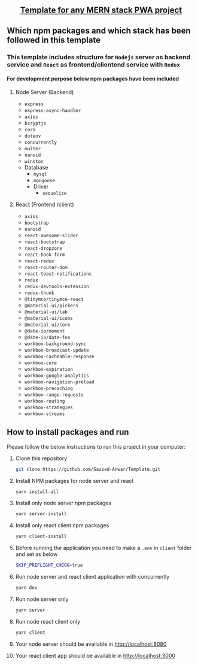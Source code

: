 <!-- PROJECT Title -->
<br />
<p align="center">
  <h2 align="center"><a href="https://github.com/Sazzad-Anwar/Template">Template for any MERN stack PWA project</a></h2></p>

## Which npm packages and which stack has been followed in this template

### This template includes structure for `Nodejs` server as backend service and `React` as frontend/clientend service with `Redux`

#### For development purpose below npm packages have been included

1. Node Server (Backend)

    - `express`
    - `express-async-handler`
    - `axios`
    - `bcryptjs`
    - `cors`
    - `dotenv`
    - `concurrently`
    - `multer`
    - `nanoid`
    - `winston`
    - Database
        - `mysql`
        - `mongoose`
        - Driver
            - `sequelize`

2. React (Frontend /client)
    - `axios`
    - `bootstrap`
    - `nanoid`
    - `react-awesome-slider`
    - `react-bootstrap`
    - `react-dropzone`
    - `react-hook-form`
    - `react-redux`
    - `react-router-dom`
    - `react-toast-notifications`
    - `redux`
    - `redux-devtools-extension`
    - `redux-thunk`
    - `@tinymce/tinymce-react`
    - `@material-ui/pickers`
    - `@material-ui/lab`
    - `@material-ui/icons`
    - `@material-ui/core`
    - `@date-io/moment`
    - `@date-io/date-fns`
    - `workbox-background-sync`
    - `workbox-broadcast-update`
    - `workbox-cacheable-response`
    - `workbox-core`
    - `workbox-expiration`
    - `workbox-google-analytics`
    - `workbox-navigation-preload`
    - `workbox-precaching`
    - `workbox-range-requests`
    - `workbox-routing`
    - `workbox-strategies`
    - `workbox-streams`

<!-- HOW TO RUN -->

## How to install packages and run

Please follow the below instructions to run this project in your computer:

1. Clone this repository

    ```sh
    git clone https://github.com/Sazzad-Anwar/Template.git
    ```

2. Install NPM packages for node server and react

    ```sh
    yarn install-all
    ```

3. Install only node server npm packages

    ```sh
    yarn server-install
    ```

4. Install only react client npm packages

    ```sh
    yarn client-install
    ```

5. Before running the application you need to make a `.env` in `client` folder and set as below

    ```sh
    SKIP_PREFLIGHT_CHECK=true
    ```

6. Run node server and react client application with concurrently

    ```sh
    yarn dev
    ```

7. Run node server only

    ```sh
    yarn server
    ```

8. Run node react client only

    ```sh
    yarn client
    ```

9. Your node server should be available in <http://localhost:8080>
10. Your react client app should be available in <http://localhost:3000>
